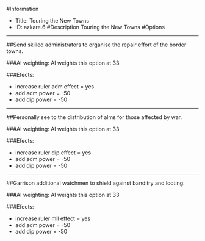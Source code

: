 #Information
 - Title: Touring the New Towns
 - ID: azkare.6
#Description
Touring the New Towns
#Options

___
##Send skilled administrators to organise the repair effort of the border towns.

###AI weighting:
AI weights this option at 33


###Efects:<ul><li>increase ruler adm effect = yes</li><li>add adm power = -50</li><li>add dip power = -50</li></ul>

___
##Personally see to the distribution of alms for those affected by war.

###AI weighting:
AI weights this option at 33


###Efects:<ul><li>increase ruler dip effect = yes</li><li>add adm power = -50</li><li>add dip power = -50</li></ul>

___
##Garrison additional watchmen to shield against banditry and looting.

###AI weighting:
AI weights this option at 33


###Efects:<ul><li>increase ruler mil effect = yes</li><li>add adm power = -50</li><li>add dip power = -50</li></ul>
